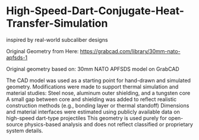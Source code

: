 # High-Speed-Dart-Conjugate-Heat-Transfer-Simulation
inspired by real-world subcaliber designs










Original Geometry from Here:
https://grabcad.com/library/30mm-nato-apfsds-1

Original geometry based on: 30mm NATO APFSDS model on GrabCAD

The CAD model was used as a starting point for hand-drawn and simulated geometry.
Modifications were made to support thermal simulation and material studies:
Steel nose, aluminum outer shielding, and a tungsten core
A small gap between core and shielding was added to reflect realistic construction methods (e.g., bonding layer or thermal standoff)
Dimensions and material interfaces were estimated using publicly available data on high-speed dart-type projectiles
This geometry is used purely for open-source physics-based analysis and does not reflect classified or proprietary system details.
